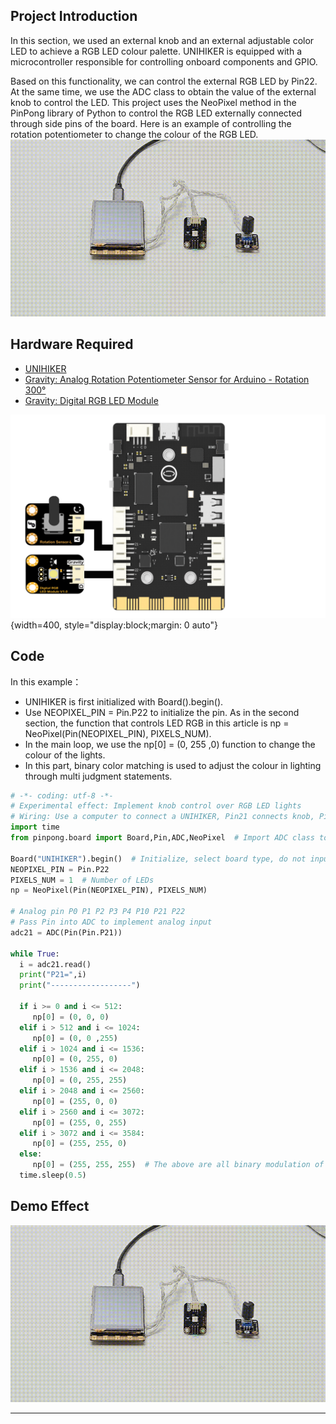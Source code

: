 ## **Project Introduction**
In this section, we used an external knob and an external adjustable color LED to achieve a RGB LED colour palette.
UNIHIKER is equipped with a microcontroller responsible for controlling onboard components and GPIO.   

Based on this functionality, we can control the external RGB LED by Pin22. At the same time, we use the ADC class to obtain the value of the external knob to control the LED. This project uses the NeoPixel method in the PinPong library of Python to control the RGB LED externally connected through side pins of the board. 
Here is an example of controlling the rotation potentiometer to change the colour of the RGB LED. 
![4-480P[00h00m00s-00h00m09s].gif](img/4_RGB_LED_Color_Palette/1721282199734-6852abbc-134f-4a70-8f8c-30b78ffa79d3.gif)
## **Hardware Required**

- [UNIHIKER](https://www.dfrobot.com/product-2691.html)
- [Gravity: Analog Rotation Potentiometer Sensor for Arduino - Rotation 300°](https://www.dfrobot.com/product-87.html)
- [Gravity: Digital RGB LED Module](https://www.dfrobot.com/product-1848.html)

![旋钮.png](img/4_RGB_LED_Color_Palette/1720173317069-19729515-5e81-4ca0-896b-af73b833ec39.png){width=400, style="display:block;margin: 0 auto"}
## **Code**
In this example：   

- UNIHIKER is first initialized with Board().begin().   
- Use NEOPIXEL_PIN = Pin.P22 to initialize the pin. As in the second section, the function that controls LED RGB in this article is np = NeoPixel(Pin(NEOPIXEL_PIN), PIXELS_NUM).   
- In the main loop, we use the np[0] = (0, 255 ,0) function to change the colour of the lights.   
- In this part, binary color matching is used to adjust the colour in lighting through multi judgment statements.  

```python
# -*- coding: utf-8 -*-
# Experimental effect: Implement knob control over RGB LED lights
# Wiring: Use a computer to connect a UNIHIKER, Pin21 connects knob, Pin22 connects light
import time
from pinpong.board import Board,Pin,ADC,NeoPixel  # Import ADC class to implement analog input

Board("UNIHIKER").begin()  # Initialize, select board type, do not input board type for automatic recognition
NEOPIXEL_PIN = Pin.P22
PIXELS_NUM = 1  # Number of LEDs
np = NeoPixel(Pin(NEOPIXEL_PIN), PIXELS_NUM)

# Analog pin P0 P1 P2 P3 P4 P10 P21 P22
# Pass Pin into ADC to implement analog input
adc21 = ADC(Pin(Pin.P21))

while True:
  i = adc21.read()
  print("P21=",i)
  print("------------------")
  
  if i >= 0 and i <= 512:
     np[0] = (0, 0, 0)
  elif i > 512 and i <= 1024:
     np[0] = (0, 0 ,255)
  elif i > 1024 and i <= 1536:
     np[0] = (0, 255, 0)
  elif i > 1536 and i <= 2048:
     np[0] = (0, 255, 255)
  elif i > 2048 and i <= 2560:
     np[0] = (255, 0, 0)
  elif i > 2560 and i <= 3072:
     np[0] = (255, 0, 255)
  elif i > 3072 and i <= 3584:
     np[0] = (255, 255, 0)
  else:
     np[0] = (255, 255, 255)  # The above are all binary modulation of the lamp beads
  time.sleep(0.5)
```
## **Demo Effect**
![4-480P[00h00m00s-00h00m09s].gif](img/4_RGB_LED_Color_Palette/1721282199734-6852abbc-134f-4a70-8f8c-30b78ffa79d3.gif)


---
